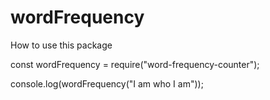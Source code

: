 # wordFrequency

  How to use this package
  
const wordFrequency = require("word-frequency-counter");

console.log(wordFrequency("I am who I am"));
